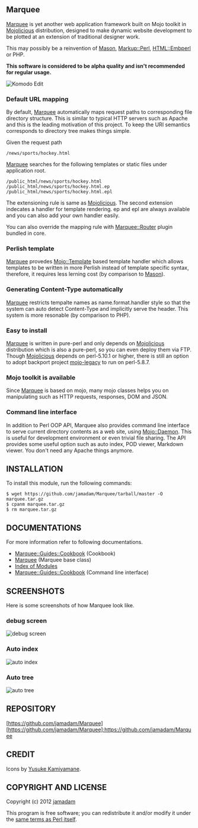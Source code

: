 Marquee
---------------

[Marquee] is yet another web application framework built on Mojo
toolkit in [Mojolicious] distribution, designed to make dynamic website
development to be plotted at an extension of traditional designer work.

This may possibly be a reinvention of [Mason], [Markup::Perl], [HTML::Embperl]
or PHP.

__This software is considered to be alpha quality and isn't recommended for
regular usage.__

![Komodo Edit](http://mrqe.biz/screenshot/komodo.png "Komodo Edit")

### Default URL mapping

By default, [Marquee] automatically maps request paths to corresponding
file directory structure. This is similar to typical HTTP servers such as Apache
and this is the leading motivation of this project.
To keep the URI semantics corresponds to directory tree makes things simple.

Given the request path
    
    /news/sports/hockey.html

[Marquee] searches for the following templates or static files under
application root.

    /public_html/news/sports/hockey.html
    /public_html/news/sports/hockey.html.ep
    /public_html/news/sports/hockey.html.epl

The extensioning rule is same as [Mojolicious]. The second extension indecates
a handler for template rendering. ep and epl are always available
and you can also add your own handler easily.

You can also override the mapping rule with [Marquee::Router] plugin bundled
in core.

### Perlish template

[Marquee] provedes [Mojo::Template] based template handler which allows templates
to be written in more Perlish instead of template specific syntax,
therefore, it requires less lerning cost (by comparison to [Mason]).

### Generating Content-Type automatically

[Marquee] restricts tempalte names as name.format.handler style so that
the system can auto detect Content-Type and implicitly serve the header.
This system is more resonable (by comparison to PHP).

### Easy to install

[Marquee] is written in pure-perl and only depends on [Mojolicious] distribution
which is also a pure-perl, so you can even deploy them via FTP.
Though [Mojolicious] depends on perl-5.10.1 or higher, there is still an option
to adopt backport project [mojo-legacy] to run on perl-5.8.7.

### Mojo toolkit is available

Since [Marquee] is based on mojo, many mojo classes helps you on manipulating
such as HTTP requests, responses, DOM and JSON.

### Command line interface

In addition to Perl OOP API, Marquee also provides command line interface
to serve current directory contents as a web site, using [Mojo::Daemon].
This is useful for development environment or even trivial file sharing.
The API provides some useful option such as auto index, POD viewer,
Markdown viewer. You don't need any Apache things anymore.

## INSTALLATION

To install this module, run the following commands:

    $ wget https://github.com/jamadam/Marquee/tarball/master -O marquee.tar.gz
    $ cpanm marquee.tar.gz
    $ rm marquee.tar.gz

## DOCUMENTATIONS

For more information refer to following documentations.

- [Marquee::Guides::Cookbook](http://mrqe.biz/perldoc/Marquee/Guides/Cookbook) (Cookbook)
- [Marquee](http://mrqe.biz/perldoc/Marquee) (Marquee base class)
- [Index of Modules](http://mrqe.biz/perldoc/)
- [Marquee::Guides::Cookbook](http://mrqe.biz/perldoc/Marquee/Guides/Cookbook#COMMAND_LINE_INTERFACE) (Command line interface)

## SCREENSHOTS

Here is some screenshots of how Marquee look like.

### debug screen

![debug screen](http://mrqe.biz/screenshot/debug_screen.png "Debug screen")

### Auto index

![auto index](http://mrqe.biz/screenshot/autoindex.png "Auto Index")

### Auto tree

![auto tree](http://mrqe.biz/screenshot/autoindextree.png "Auto Index")

## REPOSITORY

[https://github.com/jamadam/Marquee]
[https://github.com/jamadam/Marquee]:https://github.com/jamadam/Marquee

## CREDIT

Icons by [Yusuke Kamiyamane].

## COPYRIGHT AND LICENSE

Copyright (c) 2012 [jamadam]

This program is free software; you can redistribute it and/or
modify it under the [same terms as Perl itself].

[Marquee]:http://mrqe.biz/perldoc/Marquee
[Marquee::Router]:http://mrqe.biz/perldoc/Marquee/Router
[Mojolicious]:http://mojolicio.us/
[Mason]:http://search.cpan.org/~jswartz/Mason-2.20/lib/Mason.pm
[mojo-legacy]:https://github.com/jamadam/mojo-legacy
[Mojo::Template]:http://search.cpan.org/~sri/Mojolicious-3.35/lib/Mojo/Template.pm
[Mojo::Daemon]:http://search.cpan.org/~sri/Mojolicious-3.35/lib/Mojo/Daemon.pm
[same terms as Perl itself]:http://dev.perl.org/licenses/
[Yusuke Kamiyamane]:http://p.yusukekamiyamane.com/
[jamadam]: http://blog2.jamadam.com/
[Markup::Perl]:http://search.cpan.org/~mmathews/Markup-Perl-0.5/lib/Markup/Perl.pm
[HTML::Embperl]:http://search.cpan.org/~grichter/HTML-Embperl-1.3.6/Embperl.pod
